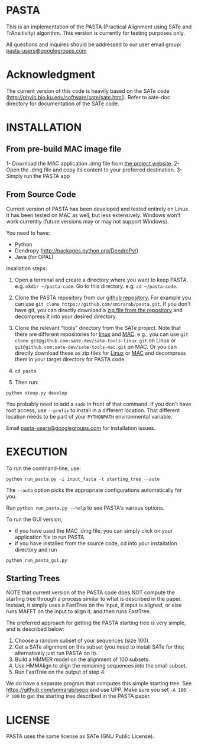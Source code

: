 PASTA
===
This is an implementation of the PASTA (Practical Alignment using SATe and TrAnsitivity) algorithm. This version is currently for testing purposes only. 

All questions and inquires should be addressed to our user email group: pasta-users@googlegroups.com

Acknowledgment 
===
The current version of this code is heavily based on the SATe code (http://phylo.bio.ku.edu/software/sate/sate.html). Refer to sate-doc
directory for documentation of the SATe code. 

INSTALLATION
===

From pre-build MAC image file
------
1- Download the MAC application .dmg file from [the project website](http://www.cs.utexas.edu/~phylo/software/pasta/).
2- Open the .dmg file and copy its content to your preferred destination.
3- Simply run the PASTA app

From Source Code
------
Current version of PASTA has been developed and tested entirely on Linux. It has been tested on MAC as well, but less extensively. 
Windows won't work currently (future versions may or may not support Windows). 

You need to have:
- Python 
- Dendropy (http://packages.python.org/DendroPy/)
- Java (for OPAL)

Insallation steps:

1. Open a terminal and create a directory where you want to keep PASTA. e.g. `mkdir ~/pasta-code`. Go to this directory. e.g. `cd ~/pasta-code`.

2. Clone the PASTA repository from our [github repository](https://github.com/smirarab/pasta). For example you can use `git clone https://github.com/smirarab/pasta.git`.
If you don't have git, you can directly download a [zip file from the repository](https://github.com/smirarab/pasta/archive/master.zip) and decompress it into your desired directory. 

3.  Clone the relevant "tools" directory from the SATe project. Note that there are different repositories for [linux](https://github.com/sate-dev/sate-tools-linux) and [MAC](https://github.com/sate-dev/sate-tools-mac). e.g., you can use `git clone git@github.com:sate-dev/sate-tools-linux.git` on Linux or `git@github.com:sate-dev/sate-tools-mac.git` on MAC. Or you can directly download these as zip files for [Linux](https://github.com/sate-dev/sate-tools-linux/archive/master.zip) or [MAC](https://github.com/sate-dev/sate-tools-mac/archive/master.zip) and decompress them in your target directory for PASTA code.

4. `cd pasta`

5. Then run:

`
  python steup.py develop 
`

You probably need to add a `sudo` in front of that command. If you don't have root access, use `--prefix` to install in a different location.
That different location needs to be part of your `PYTHONPATH` environmental variable. 

Email pasta-users@googlegroups.com for installation issues. 


EXECUTION
====
To run the command-line, use:

```
python run_pasta.py -i input_fasta -t starting_tree --auto
```

The `--auto` option picks the appropriate configurations automatically for you. 

Run `python run_pasta.py --help` to see PASTA's various options. 

To run the GUI version, 
* if you have used the MAC .dmg file, you can simply click on your application file to run PASTA. 
* if you have installed from the source code, cd into your installation directory and run 
```
python run_pasta_gui.py
```


Starting Trees
-------
NOTE that current version of the PASTA code does NOT compute the starting tree through a
process similar to what is described in the paper. Instead, it simply uses a FastTree on
the input, if input is aligned, or else runs MAFFT on the input to align it, and then runs FastTree.

The preferred approach for getting the PASTA starting tree is very simple, and is described below:

1. Choose a random subset of your sequences (size 100).
2. Get a SATe alignment on this subset (you need to install SATe for this; alternatively just run PASTA on it).
3. Build a HMMER model on the alignment of 100 subsets.
4. Use HMMAlign to align the remaining sequences into the small subset. 
5. Run FastTree on the output of step 4.

We do have a separate program that computes this simple starting tree. See https://github.com/smirarab/sepp and use UPP. Make sure you set `-A 100 -P 100` to get the starting tree described in the PASTA paper. 

LICENSE
===
PASTA uses the same license as SATe (GNU Public License).
